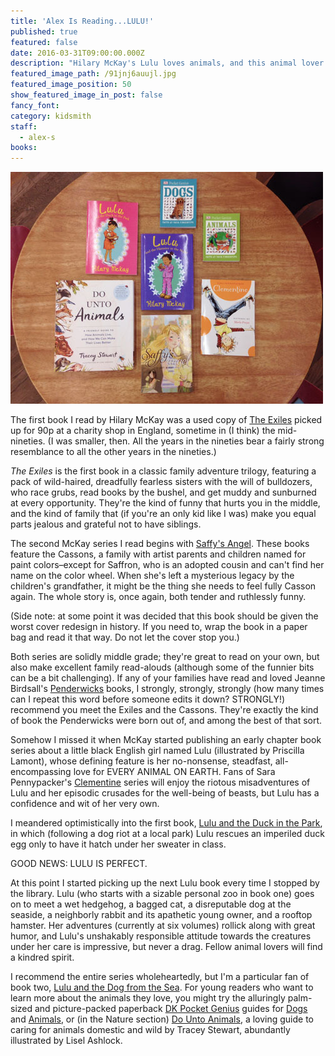 ```yaml
---
title: 'Alex Is Reading...LULU!'
published: true
featured: false
date: 2016-03-31T09:00:00.000Z
description: "Hilary McKay's Lulu loves animals, and this animal lover loves Lulu."
featured_image_path: /91jnj6auujl.jpg
featured_image_position: 50
show_featured_image_in_post: false
fancy_font:
category: kidsmith
staff:
  - alex-s
books:
---
```



![](/uploads/versions/img_2554smaller---x----500-371x---.jpg)

The first book I read by Hilary McKay was a used copy of [The Exiles](http://www.brooklinebooksmith-shop.com/book/9781416967286) picked up for 90p at a charity shop in England, sometime in (I think) the mid-nineties. (I was smaller, then. All the years in the nineties bear a fairly strong resemblance to all the other years in the nineties.)

*The Exiles* is the first book in a classic family adventure trilogy, featuring a pack of wild-haired, dreadfully fearless sisters with the will of bulldozers, who race grubs, read books by the bushel, and get muddy and sunburned at every opportunity. They're the kind of funny that hurts you in the middle, and the kind of family that (if you're an only kid like I was) make you equal parts jealous and grateful not to have siblings.

The second McKay series I read begins with [Saffy's Angel](http://www.brooklinebooksmith-shop.com/book/9780689849343). These books feature the Cassons, a family with artist parents and children named for paint colors–except for Saffron, who is an adopted cousin and can't find her name on the color wheel. When she's left a mysterious legacy by the children's grandfather, it might be the thing she needs to feel fully Casson again. The whole story is, once again, both tender and ruthlessly funny.

(Side note: at some point it was decided that this book should be given the worst cover redesign in history. If you need to, wrap the book in a paper bag and read it that way. Do not let the cover stop you.)

Both series are solidly middle grade; they're great to read on your own, but also make excellent family read-alouds (although some of the funnier bits can be a bit challenging). If any of your families have read and loved Jeanne Birdsall's [Penderwicks](http://www.brooklinebooksmith-shop.com/book/9780440420477) books, I strongly, strongly, strongly (how many times can I repeat this word before someone edits it down? STRONGLY!) recommend you meet the Exiles and the Cassons. They're exactly the kind of book the Penderwicks were born out of, and among the best of that sort.

Somehow I missed it when McKay started publishing an early chapter book series about a little black English girl named Lulu (illustrated by Priscilla Lamont), whose defining feature is her no-nonsense, steadfast, all-encompassing love for EVERY ANIMAL ON EARTH. Fans of Sara Pennypacker's [Clementine](http://www.brooklinebooksmith-shop.com/book/9780786838837) series will enjoy the riotous misadventures of Lulu and her episodic crusades for the well-being of beasts, but Lulu has a confidence and wit of her very own.

I meandered optimistically into the first book, [Lulu and the Duck in the Park](http://www.brooklinebooksmith-shop.com/book/9780807548097), in which (following a dog riot at a local park) Lulu rescues an imperiled duck egg only to have it hatch under her sweater in class.

GOOD NEWS: LULU IS PERFECT.

At this point I started picking up the next Lulu book every time I stopped by the library. Lulu (who starts with a sizable personal zoo in book one) goes on to meet a wet hedgehog, a bagged cat, a disreputable dog at the seaside, a neighborly rabbit and its apathetic young owner, and a rooftop hamster. Her adventures (currently at six volumes) rollick along with great humor, and Lulu's unshakably responsible attitude towards the creatures under her care is impressive, but never a drag. Fellow animal lovers will find a kindred spirit.

I recommend the entire series wholeheartedly, but I'm a particular fan of book two, [Lulu and the Dog from the Sea](http://www.brooklinebooksmith-shop.com/book/9780807548219). For young readers who want to learn more about the animals they love, you might try the alluringly palm-sized and picture-packed paperback [DK Pocket Genius](http://www.brooklinebooksmith-shop.com/search/site/pocket%2520genius) guides for [Dogs](http://www.brooklinebooksmith-shop.com/book/9781465445858) and [Animals](http://www.brooklinebooksmith-shop.com/book/9780756692841), or (in the Nature section) [Do Unto Animals](http://www.brooklinebooksmith-shop.com/book/9781579656232), a loving guide to caring for animals domestic and wild by Tracey Stewart, abundantly illustrated by Lisel Ashlock.